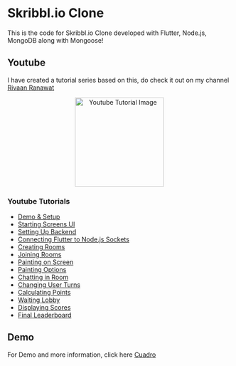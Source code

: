 # Skribbl.io Clone
This is the code for Skribbl.io Clone developed with Flutter, Node.js, MongoDB along with Mongoose!


## Youtube
I have created a tutorial series based on this, do check it out on my channel [Rivaan Ranawat](https://youtube.com/playlist?list=PLlzmAWV2yTgBM0dvvvfXjnsET5yaNp5U_) 

<p align="center">
  <img width="200" src="https://i.ytimg.com/vi/Ku0lAMvoi7Q/hqdefault.jpg?sqp=-oaymwEXCNACELwBSFryq4qpAwkIARUAAIhCGAE=&rs=AOn4CLDejCSBhF7wyvJCPHopHYMZM2N0BA" alt="Youtube Tutorial Image">
</p>

### Youtube Tutorials

 - [Demo & Setup](https://youtu.be/Ku0lAMvoi7Q)
 - [Starting Screens UI](https://youtu.be/nRDJQrKfpao)
 - [Setting Up Backend](https://youtu.be/EeHsDDKdrgo)
 - [Connecting Flutter to Node.js Sockets](https://youtu.be/1TOWndBVFHs)
 - [Creating Rooms](https://youtu.be/MmjABTm8gGo)
 - [Joining Rooms](https://youtu.be/yy2orUqUb1U)
 - [Painting on Screen](https://youtu.be/fyudHQWcw9g)
 - [Painting Options](https://youtu.be/G2HijIg-iqA)
 - [Chatting in Room](https://youtu.be/sYS9FgJ1iG4)
 - [Changing User Turns](https://youtu.be/5HAE__PogMA)
 - [Calculating Points](https://youtu.be/fBnormbQ2J0)
 - [Waiting Lobby](https://youtu.be/zx4G5lsOiIM)
 - [Displaying Scores](https://youtu.be/QDBxnIZ9Jy8)
 - [Final Leaderboard](https://youtu.be/qrDFmBu7ko4)


## Demo

For Demo and more information, click here [Cuadro](https://github.com/RivaanRanawat/cuadro#readme)
